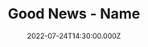 ---
video:
  type: vimeo
  id: 733035465
speaker:
  permalink: bart-wilkins
  name: Bart Wilkins
title: Good News - Name
image: https://i.imgur.com/feOj1rr.png
date: 2022-07-24T14:30:00.000Z
series: "good-news"
---